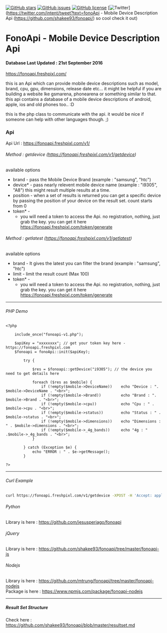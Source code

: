 [![GitHub stars](https://img.shields.io/github/stars/shakee93/fonoapi.svg)](https://github.com/shakee93/fonoapi/stargazers)
[![GitHub issues](https://img.shields.io/github/issues/shakee93/fonoapi.svg)](https://github.com/shakee93/fonoapi/issues)
[![GitHub license](https://img.shields.io/badge/license-MIT-blue.svg)](https://raw.githubusercontent.com/shakee93/fonoapi/master/LICENSE)
[![Twitter](https://img.shields.io/twitter/url/https/github.com/shakee93/fonoapi/.svg?style=social)](https://twitter.com/intent/tweet?text=fonoApi - Mobile Device Description Api (https://github.com/shakee93/fonoapi/) so cool check it out)
# FonoApi - Mobile Device Description Api
#### Database Last Updated : 21st September 2016
https://fonoapi.freshpixl.com/


this is an Api which can provide mobile device descriptions such as model, brand, cpu, gpu, dimensions, release date etc...
it might be helpful if you are building a website lke gsmarena, phonearena or something similar to that. this api contains a database of a mobile device descriptions of android, apple, ios and old phones too.. :D

this is the php class to communicate with the api. it would be nice if someone can help with other languages though. ;)

### Api
Api Url : https://fonoapi.freshpixl.com/v1/

###### Method : getdevice (https://fonoapi.freshpixl.com/v1/getdevice)
available options
  - brand - 
       pass the Mobile Device Brand (example : "samsung", "htc")
  - device* - 
       pass nearly relevent mobile device name (example : "i9305", "A8") 
       this might result multiple results at a time.
  - position -
       when a set of results is returned you can get a specific device by passing the position of your device on the result set. count starts from 0
  - token* -
    - you will need a token to access the Api. no registration, nothing, just grab the key.
      you can get it here https://fonoapi.freshpixl.com/token/generate

###### Method : getlatest (https://fonoapi.freshpixl.com/v1/getlatest)
available options
  - brand - 
       It gives the latest you can filter the brand (example : "samsung", "htc")
  - limit - 
       limit the result count (Max 100)
  - token* -
    - you will need a token to access the Api. no registration, nothing, just grab the key.
      you can get it here https://fonoapi.freshpixl.com/token/generate


------
###### PHP Demo

```
<?php

	include_once("fonoapi-v1.php");

	$apiKey = "xxxxxxxx"; // get your token key here - https://fonoapi.freshpixl.com
	$fonoapi = fonoApi::init($apiKey);
	
		try {

			$res = $fonoapi::getDevice("i9305"); // the device you need to get details here

			foreach ($res as $mobile) {
				if (!empty($mobile->DeviceName)) 	echo "Device : ". $mobile->DeviceName . "<br>";
				if (!empty($mobile->Brand)) 		echo "Brand : ". $mobile->Brand . "<br>";
				if (!empty($mobile->cpu)) 			echo "Cpu : " . $mobile->cpu . "<br>";
				if (!empty($mobile->status)) 		echo "Status : " . $mobile->status . "<br>";
				if (!empty($mobile->dimensions)) 	echo "Dimensions : " . $mobile->dimensions . "<br>";
				if (!empty($mobile->_4g_bands)) 	echo "4g : " .$mobile->_4g_bands . "<br>";
			}

		} catch (Exception $e) {
			echo "ERROR : " . $e->getMessage();
		}

?>
```
------

###### Curl Example

```bash
curl https://fonoapi.freshpixl.com/v1/getdevice -XPOST -H 'Accept: application/json' -d 'token=YOUR_TOKEN_HERE&limit=5&device=A8'
```

###### Python
 Library is here : https://github.com/jesusperiago/fonoapi

###### jQuery
 Library is here : https://github.com/shakee93/fonoapi/tree/master/fonoapi-js

###### Nodejs
 Library is here : https://github.com/mtrung/fonoapi/tree/master/fonoapi-nodejs  
 Package is here : https://www.npmjs.com/package/fonoapi-nodejs

------

##### Result Set Structure
Check here : https://github.com/shakee93/fonoapi/blob/master/resultset.md

